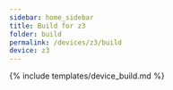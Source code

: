 ```yaml
---
sidebar: home_sidebar
title: Build for z3
folder: build
permalink: /devices/z3/build
device: z3
---
```

{% include templates/device_build.md %}
